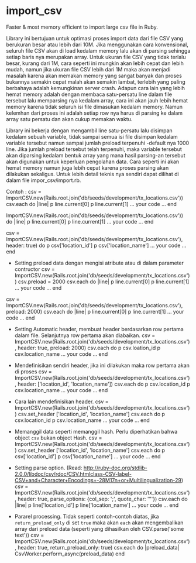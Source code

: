 # import_csv
Faster &amp; most memory efficient to import large csv file in Ruby.

Library ini bertujuan untuk optimasi proses import data dari file CSV yang berukuran besar atau lebih dari 10M. Jika menggunakan cara konvensional, seluruh file CSV akan di load kedalam memory lalu akan di parsing sehingga setiap baris nya merupakan array. Untuk ukuran file CSV yang tidak terlalu besar, kurang dari 1M, cara seperti ini mungkin akan lebih cepat dan lebih mudah, namun jika ukuran file CSV lebih dari 1M maka akan menjadi masalah karena akan memakan memory yang sangat banyak dan proses bukannya semakin cepat malah akan semakin lambat, terlebih yang paling berbahaya adalah kemungkinan server crash. Adapun cara lain yang lebih hemat memory adalah dengan membaca satu-persatu line dalam file tersebut lalu memparsing nya kedalam array, cara ini akan jauh lebih hemat memory karena tidak seluruh isi file dimasukan kedalam memory. Namun kelemhan dari proses ini adalah setiap row nya harus di parsing ke dalam array satu persatu dan akan cukup memakan waktu.

Library ini bekerja dengan mengambil line satu-persatu lalu disimpan kedalam sebuah variable, tidak sampai semua isi file disimpan kedalam variable tersebut namun sampai jumlah preload terpenuhi -default nya 1000 line. Jika jumlah preload tersebut telah terpenuhi, maka variable tersebut akan diparsing kedalam bentuk array yang mana hasil parsing-an tersebut akan digunakan untuk keperluan pengolahan data. Cara seperti ini akan hemat memory namun juga lebih cepat karena proses parsing akan dilakukan sekaligus. Untuk lebih detail teknis nya sendiri dapat dilihat di dalam file impor_csv/import.rb.

Contoh :
   csv = ImportCSV.new(Rails.root.join('db/seeds/development/tx_locations.csv'))
   csv.each do |line|
     p line.current[0]
     p line.current[1]
     ... your code ...
   end

   ImportCSV.new(Rails.root.join('db/seeds/development/tx_locations.csv')) do |line|
     p line.current[0]
     p line.current[1]
     ... your code ...
   end

   csv = ImportCSV.new(Rails.root.join('db/seeds/development/tx_locations.csv'), header: true) do
     p csv['location_id']
     p csv['location_name']
     ... your code ...
   end

   - Setting preload data dengan mengisi atribute atau di dalam parameter contructor
   csv = ImportCSV.new(Rails.root.join('db/seeds/development/tx_locations.csv'))
   csv.preload = 2000
   csv.each do |line|
     p line.current[0]
     p line.current[1]
     ... your code ...
   end

   csv = ImportCSV.new(Rails.root.join('db/seeds/development/tx_locations.csv'), preload: 2000)
   csv.each do |line|
     p line.current[0]
     p line.current[1]
     ... your code ...
   end

   - Setting Automatic header, membuat header berdasarkan row pertama dalam file. Selanjutnya row pertama akan diabaikan.
   csv = ImportCSV.new(Rails.root.join('db/seeds/development/tx_locations.csv'), header: true, preload: 2000)
   csv.each do
     p csv.loation_id
     p csv.location_name
     ... your code ...
   end

   - Mendefinisikan sendiri header, jika ini dilakukan maka row pertama akan di proses
   csv = ImportCSV.new(Rails.root.join('db/seeds/development/tx_locations.csv'), header: ['location_id', 'location_name'])
   csv.each do
     p csv.location_id
     p csv.location_name
     ... your code ...
   end

   - Cara lain mendefinisikan header.
   csv = ImportCSV.new(Rails.root.join('db/seeds/development/tx_locations.csv'))
   csv.set_header ['location_id', 'location_name']
   csv.each do
     p csv.location_id
     p csv.location_name
     ... your code ...
   end

   - Memanggil data seperti memanggil hash. Perlu diperhatikan bahwa object `csv` bukan object Hash.
   csv = ImportCSV.new(Rails.root.join('db/seeds/development/tx_locations.csv'))
   csv.set_header ['location_id', 'location_name']
   csv.each do
     p csv['location_id']
     p csv['location_name']
     ... your code ...
   end

   - Setting parse option. (Read: http://ruby-doc.org/stdlib-2.0.0/libdoc/csv/rdoc/CSV.htmlclass-CSV-label-CSV+and+Character+Encodings+-28M17n+or+Multilingualization-29)
   csv = ImportCSV.new(Rails.root.join('db/seeds/development/tx_locations.csv'), header: true, parse_options: {col_sep: ';', quote_char: '"'})
   csv.each do |line|
     p line['location_id']
     p line['location_name']
     ... your code ...
   end

   - Pararel processing. Tidak seperti contoh-contoh diatas, jika `return_preload_only` di set `true` maka akan `each` akan mengembalikan array dari preload data (seperti yang dihasilkan oleh CSV.parse('some text'))
   csv = ImportCSV.new(Rails.root.join('db/seeds/development/tx_locations.csv'), header: true, return_preload_only: true)
   csv.each do |preload_data|
     CsvWorker.perform_async(preload_data)
   end
